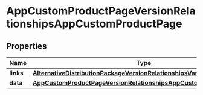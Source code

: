 

# AppCustomProductPageVersionRelationshipsAppCustomProductPage


## Properties

| Name | Type | Description | Notes |
|------------ | ------------- | ------------- | -------------|
|**links** | [**AlternativeDistributionPackageVersionRelationshipsVariantsLinks**](AlternativeDistributionPackageVersionRelationshipsVariantsLinks.md) |  |  [optional] |
|**data** | [**AppCustomProductPageVersionRelationshipsAppCustomProductPageData**](AppCustomProductPageVersionRelationshipsAppCustomProductPageData.md) |  |  [optional] |



